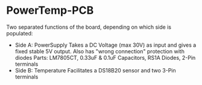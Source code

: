 # PowerTemp-PCB
Two separated functions of the board, depending on which side is populated:
<ul>
	<li>Side A: PowerSupply
		Takes a DC Voltage (max 30V) as input and gives a fixed stable 5V output. Also has "wrong connection" protection with diodes
		Parts: LM7805CT, 0.33uF & 0.1uF Capacitors, RS1A Diodes, 2-Pin terminals
	</li>
	<li>Side B: Temperature
		Facilitates a DS18B20 sensor and two 3-Pin terminals
	</li>